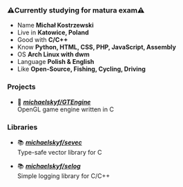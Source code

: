 ### ⚠️Currently studying for matura exam⚠️

- Name **Michał Kostrzewski**
- Live in **Katowice, Poland**
- Good with **C/C++**
- Know **Python, HTML, CSS, PHP, JavaScript, Assembly**
- OS **Arch Linux with dwm**
- Language **Polish & English**
- Like **Open-Source, Fishing, Cycling, Driving**

### Projects

- 📘 [***michaelskyf/GTEngine***](https://github.com/michaelskyf/GTEngine) <br>
  OpenGL game engine written in C
  
### Libraries
- 📚 [***michaelskyf/sevec***](https://github.com/michaelskyf/sevec) <br>
  Type-safe vector library for C 

- 📚 [***michaelskyf/selog***](https://github.com/michaelskyf/selog) <br>
  Simple logging library for C/C++
